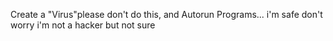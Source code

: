 Create a "Virus"please don't do this, and Autorun Programs...
i'm safe don't worry
i'm not a hacker but not sure
